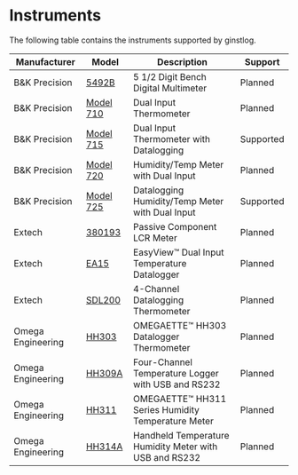 # Instruments
The following table contains the instruments supported by ginstlog.

|Manufacturer|Model|Description|Support|
|---|---|---|---|
|B&amp;K Precision|[5492B](https://www.bkprecision.com/products/multimeters/5492B-5-1-2-digit-bench-digital-multimeter.html)|5 1/2 Digit Bench Digital Multimeter|Planned|
|B&amp;K Precision|[Model 710](http://www.bkprecision.com/products/environmental-testers/710-dual-input-thermometer.html)|Dual Input Thermometer|Planned|
|B&amp;K Precision|[Model 715](https://www.bkprecision.com/products/environmental-testers/715-dual-input-thermometer-with-datalogging.html)|Dual Input Thermometer with Datalogging|Supported|
|B&amp;K Precision|[Model 720](https://www.bkprecision.com/products/environmental-testers/720-humidity-temp-meter-with-dual-input.html)|Humidity/Temp Meter with Dual Input|Planned|
|B&amp;K Precision|[Model 725](https://www.bkprecision.com/products/environmental-testers/725-datalogging-humidity-temp-meter-with-dual-input.html)|Datalogging Humidity/Temp Meter with Dual Input|Supported|
|Extech|[380193](http://www.extech.com/display/?id=14154)|Passive Component LCR Meter|Planned|
|Extech|[EA15](http://www.extech.com/display/?id=14443)|EasyView™ Dual Input Temperature Datalogger|Planned|
|Extech|[SDL200](http://www.extech.com/display/?id=14531)|4-Channel Datalogging Thermometer|Planned|
|Omega Engineering|[HH303](https://www.omega.com/pptst/HH300_303.html)|OMEGAETTE™ HH303 Datalogger Thermometer|Planned|
|Omega Engineering|[HH309A](https://www.omega.com/pptst/HH309A.html)|Four-Channel Temperature Logger with USB and RS232|Planned|
|Omega Engineering|[HH311](https://www.omega.com/pptst/HH310_311.html)|OMEGAETTE™ HH311 Series Humidity Temperature Meter|Planned|
|Omega Engineering|[HH314A](https://www.omega.com/pptst/HH314A.html)|Handheld Temperature Humidity Meter with USB and RS232|Planned|


